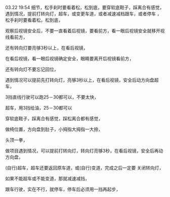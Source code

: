 03.22 19:54
细节，松手刹时要看着松，松到底，要穿软底鞋子，踩离合有感觉，遇到情况，提前打转向灯，超车，或变更车道，或者减速减档跟车，或者停车
，
松手刹时要看着松，松到底，

观察后视镜安全后，不要一直看着后视镜，要看前方，看一眼后视镜安全就移开视线看前方，

还有转向灯要亮够3秒以上，在看后视镜，

在看后视镜，看一眼后视镜确定安全，眼睛要离开后视镜看前方，

还有转向灯不要忘记回位，

遇到情况可以提前先打转向灯，亮够3秒以上，在看后视镜，安全后动方向盘超车，


3挡直线行驶可以跑25－30都可以，不要太快，

超车，用3挡给油，25－30都可以


穿软底鞋子，踩离合有感觉，踩松离合都有感觉，


做椅位置，方向盘到肚子，小拇指大拇指一大捺，

头顶一拳，


做项目遇到情况，可以提前打转向灯，转向灯亮够3秒，在看后视镜，安全后再动方向盘，

(自行)超车，超车还要返回原车道，或(自行)变道，完成之后一定要
关闭转向灯，

如果不能超车或不能变道，那就减速减挡，

跟车行驶，实在不行，就停车，停车后必须用一挡再起步，





